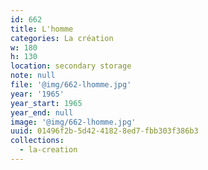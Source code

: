 ```yaml
---
id: 662
title: L'homme
categories: La création
w: 180
h: 130
location: secondary storage
note: null
file: '@img/662-lhomme.jpg'
year: '1965'
year_start: 1965
year_end: null
image: '@img/662-lhomme.jpg'
uuid: 01496f2b-5d42-4182-8ed7-fbb303f386b3
collections:
  - la-creation
---
```


